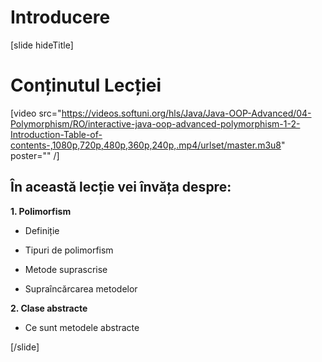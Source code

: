 # Introducere 

[slide hideTitle]

# Conținutul Lecției

[video src="https://videos.softuni.org/hls/Java/Java-OOP-Advanced/04-Polymorphism/RO/interactive-java-oop-advanced-polymorphism-1-2-Introduction-Table-of-contents-,1080p,720p,480p,360p,240p,.mp4/urlset/master.m3u8" poster="" /]

## În această lecție vei învăța despre:

**1. Polimorfism**

- Definiție

- Tipuri de polimorfism

- Metode suprascrise

- Supraîncărcarea metodelor

**2. Clase abstracte**

- Ce sunt metodele abstracte
    
[/slide]
